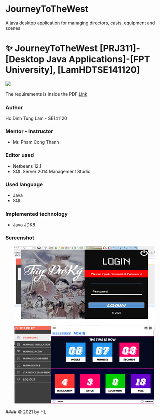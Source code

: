 # JourneyToTheWest
A java desktop application for managing directors, casts, equipment and scenes 

<h1 align='left'>✨ JourneyToTheWest [PRJ311]-[Desktop Java Applications]-[FPT University], [LamHDTSE141120] </h1>
<a href="https://github.com/Hl112/JourneyToTheWest.git"><img height="40" src="https://img.shields.io/badge/JourneyToTheWest-100000?style=for-the-badge&logo=github&logoColor=white"/></a>&nbsp;&nbsp;&nbsp;&nbsp;

The requirements is inside the PDF.<a href="https://github.com/Hl112/JourneyToTheWest/blob/ea222b5725705cadf27dddb4c3483048a0983a4e/PRJ311_Summer2020.pdf">Link</a>

### Author
  Ho Dinh Tung Lam - SE141120
  
### Mentor - Instructor
  * Mr. Pham Cong Thanh
  
### Editor used
* Netbeans 12.1
* SQL Server 2014 Management Studio

### Used language
* Java
* SQL

### Implemented technology
* Java JDK8

### Screenshot
<p align='center'>
<img width="450" height="250" src="https://github.com/Hl112/JourneyToTheWest/blob/ea222b5725705cadf27dddb4c3483048a0983a4e/Screenshot.png"/>
<img width="450" height="250" src="https://github.com/Hl112/JourneyToTheWest/blob/ea222b5725705cadf27dddb4c3483048a0983a4e/Screenshot1.png"/>
<p>
#### © 2021 by HL
